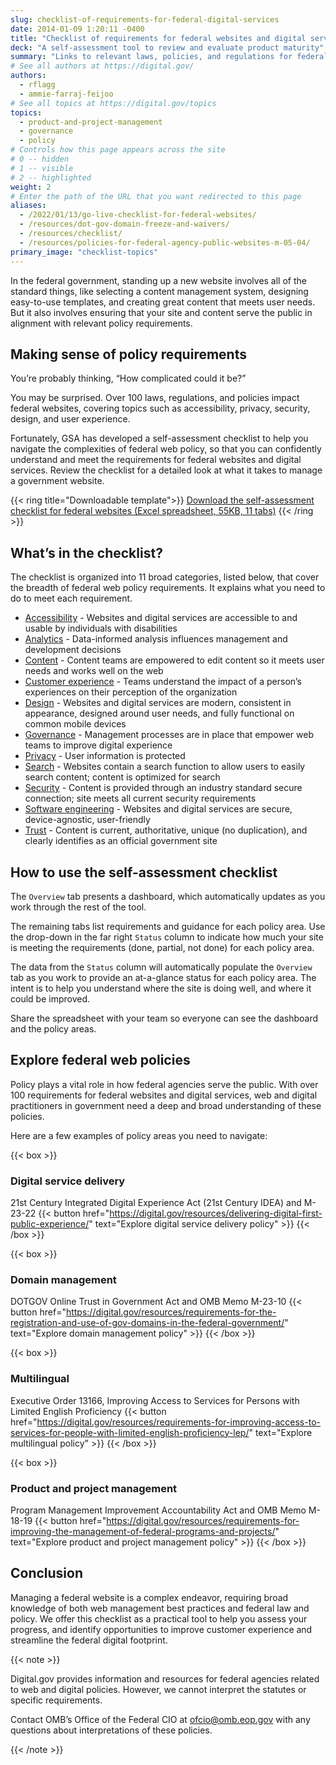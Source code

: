 ```yaml
---
slug: checklist-of-requirements-for-federal-digital-services
date: 2014-01-09 1:20:11 -0400
title: "Checklist of requirements for federal websites and digital services"
deck: "A self-assessment tool to review and evaluate product maturity"
summary: "Links to relevant laws, policies, and regulations for federal agencies."
# See all authors at https://digital.gov/
authors:
  - rflagg
  - ammie-farraj-feijoo
# See all topics at https://digital.gov/topics
topics:
  - product-and-project-management
  - governance
  - policy
# Controls how this page appears across the site
# 0 -- hidden
# 1 -- visible
# 2 -- highlighted
weight: 2
# Enter the path of the URL that you want redirected to this page
aliases:
  - /2022/01/13/go-live-checklist-for-federal-websites/
  - /resources/dot-gov-domain-freeze-and-waivers/
  - /resources/checklist/
  - /resources/policies-for-federal-agency-public-websites-m-05-04/
primary_image: "checklist-topics"
---
```

In the federal government, standing up a new website involves all of the standard things, like selecting a content management system, designing easy-to-use templates, and creating great content that meets user needs. But it also involves ensuring that your site and content serve the public in alignment with relevant policy requirements.

## Making sense of policy requirements

You’re probably thinking, “How complicated could it be?”

You may be surprised. Over 100 laws, regulations, and policies impact federal websites, covering topics such as accessibility, privacy, security, design, and user experience.

Fortunately, GSA has developed a self-assessment checklist to help you navigate the complexities of federal web policy, so that you can confidently understand and meet the requirements for federal websites and digital services. Review the checklist for a detailed look at what it takes to manage a government website.

{{< ring title="Downloadable template">}}
[Download the self-assessment checklist for federal websites (Excel spreadsheet, 55KB, 11 tabs)](https://s3.amazonaws.com/digitalgov/static/self-assessment-checklist-for-federal-websites-april-2024.xlsx)
{{< /ring >}}

## What’s in the checklist?

The checklist is organized into 11 broad categories, listed below, that cover the breadth of federal web policy requirements. It explains what you need to do to meet each requirement.

* [Accessibility](https://digital.gov/topics/accessibility/) - Websites and digital services are accessible to and usable by individuals with disabilities
* [Analytics](https://digital.gov/topics/analytics/) - Data-informed analysis influences management and development decisions
* [Content](https://digital.gov/topics/content-strategy/) - Content teams are empowered to edit content so it meets user needs and works well on the web
* [Customer experience](https://digital.gov/topics/customer-experience/) - Teams understand the impact of a person’s experiences on their perception of the organization
* [Design](https://digital.gov/topics/design/) - Websites and digital services are modern, consistent in appearance, designed around user needs, and fully functional on common mobile devices
* [Governance](https://digital.gov/topics/governance/) - Management processes are in place that empower web teams to improve digital experience
* [Privacy](https://digital.gov/topics/privacy/) - User information is protected
* [Search](https://digital.gov/topics/search/) - Websites contain a search function to allow users to easily search content; content is optimized for search
* [Security](https://digital.gov/topics/security/) - Content is provided through an industry standard secure connection; site meets all current security requirements
* [Software engineering](https://digital.gov/topics/software-engineering/) - Websites and digital services are secure, device-agnostic, user-friendly
* [Trust](https://digital.gov/topics/trust/) - Content is current, authoritative, unique (no duplication), and clearly identifies as an official government site

## How to use the self-assessment checklist

The `Overview` tab presents a dashboard, which automatically updates as you work through the rest of the tool.

The remaining tabs list requirements and guidance for each policy area. Use the drop-down in the far right `Status` column to indicate how much  your site is meeting the requirements (done, partial, not done) for each policy area.

The data from the `Status` column will automatically populate the `Overview` tab as you work to provide an at-a-glance status for each policy area. The intent is to help you understand where the site is doing well, and where it could be improved.

Share the spreadsheet with your team so everyone can see the dashboard and the policy areas.

## Explore federal web policies

Policy plays a vital role in how federal agencies serve the public. With over 100 requirements for federal websites and digital services, web and digital practitioners in government need a deep and broad understanding of these policies. 

Here are a few examples of policy areas you need to navigate:

{{< box >}}
### Digital service delivery
21st Century Integrated Digital Experience Act (21st Century IDEA) and M-23-22
{{< button href="https://digital.gov/resources/delivering-digital-first-public-experience/" text="Explore digital service delivery policy" >}}
{{< /box >}}
 
{{< box >}}
### Domain management
DOTGOV Online Trust in Government Act and OMB Memo M-23-10
{{< button href="https://digital.gov/resources/requirements-for-the-registration-and-use-of-gov-domains-in-the-federal-government/" text="Explore domain management policy" >}}
{{< /box >}}

{{< box >}}
### Multilingual
Executive Order 13166, Improving Access to Services for Persons with Limited English Proficiency
{{< button href="https://digital.gov/resources/requirements-for-improving-access-to-services-for-people-with-limited-english-proficiency-lep/" text="Explore multilingual policy" >}}
{{< /box >}}

{{< box >}}
### Product and project management
Program Management Improvement Accountability Act and OMB Memo M-18-19
{{< button href="https://digital.gov/resources/requirements-for-improving-the-management-of-federal-programs-and-projects/" text="Explore product and project management policy" >}}
{{< /box >}}

## Conclusion

Managing a federal website is a complex endeavor, requiring broad knowledge of both web management best practices and federal law and policy. We offer this checklist as a practical tool to help you assess your progress, and identify opportunities to improve customer experience and streamline the federal digital footprint. 

{{< note >}}

Digital.gov provides information and resources for federal agencies related to web and digital policies. However, we cannot interpret the statutes or specific requirements.

Contact OMB’s Office of the Federal CIO at ofcio@omb.eop.gov with any questions about interpretations of these policies.

{{< /note >}}





[](https://obamawhitehouse.archives.gov/sites/default/files/omb/procurement/memo/strategic-plan-508-compliance.pdf)
